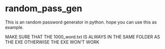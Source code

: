 # random_pass_gen
This is an random password generator in python. hope you can use this as example.


MAKE SURE THAT THE 1000_word.txt IS ALWAYS IN THE SAME FOLDER AS THE EXE OTHERWISE THE EXE WON'T WORK
